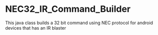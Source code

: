 # NEC32_IR_Command_Builder
This java class builds a 32 bit command using NEC protocol for android devices that has an IR blaster
